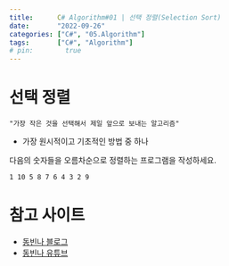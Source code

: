 ```yaml
---
title:      C# Algorithm#01 | 선택 정렬(Selection Sort)
date:       "2022-09-26"
categories: ["C#", "05.Algorithm"]
tags:       ["C#", "Algorithm"]
# pin:        true
---
```


# 선택 정렬
    "가장 작은 것을 선택해서 제일 앞으로 보내는 알고리즘"

- 가장 원시적이고 기초적인 방법 중 하나

다음의 숫자들을 오름차순으로 정렬하는 프로그램을 작성하세요.

    1 10 5 8 7 6 4 3 2 9



# 참고 사이트
- [동빈나 블로그](https://blog.naver.com/ndb796/221226800661)
- [동빈나 유튜브](https://youtu.be/8ZiSzteFRYc)